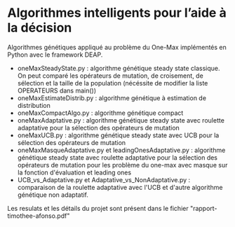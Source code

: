 # Algorithmes intelligents pour l’aide à la décision

Algorithmes génétiques appliqué au problème du One-Max  implémentés en Python avec le framework DEAP.

- oneMaxSteadyState.py : algorithme génétique steady state classique. On peut comparé les opérateurs de mutation, de croisement, de sélection et la taille de la population (nécéssite de modifier la liste OPERATEURS dans main())
- oneMaxEstimateDistrib.py : algorithme génétique à estimation de distribution
- oneMaxCompactAlgo.py : algorithme génétique compact 
- oneMaxAdaptative.py : algorithme génétique steady state avec roulette adaptative pour la sélection des opérateurs de mutation
- oneMaxUCB.py : algorithme génétique steady state avec UCB pour la sélection des opérateurs de mutation 
- oneMaxMasqueAdaptative.py et leadingOnesAdaptative.py : algorithme génétique steady state avec roulette adaptative pour la sélection des opérateurs de mutation pour les problème du one-max avec masque sur la fonction d'évaluation et leading ones
- UCB_vs_Adaptative.py et Adaptative_vs_NonAdaptative.py : comparaison de la roulette adaptative avec l'UCB et d'autre algorithme génétique non adaptatif.


Les resulats et les détails du projet sont présent dans le fichier "rapport-timothee-afonso.pdf"
